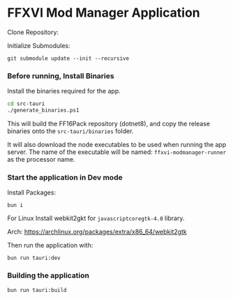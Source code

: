 # FFXVI Mod Manager Application

Clone Repository:

Initialize Submodules:

`git submodule update --init --recursive`

### Before running, Install Binaries

Install the binaries required for the app.
```sh
cd src-tauri
./generate_binaries.ps1
```

This will build the FF16Pack repository (dotnet8), and copy the release binaries onto the `src-tauri/binaries` folder.

It will also download the node executables to be used when running the app server. The name of the executable will be named: `ffxvi-modmanager-runner` as the processor name.


### Start the application in Dev mode

Install Packages:

`bun i`

For Linux Install webkit2gkt for `javascriptcoregtk-4.0` library.

Arch: https://archlinux.org/packages/extra/x86_64/webkit2gtk


Then run the application with:

`bun run tauri:dev`

### Building the application

`bun run tauri:build`